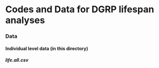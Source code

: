 # Codes and Data for DGRP lifespan analyses

### Data

#### Individual level data (in this directory)

##### life.all.csv

